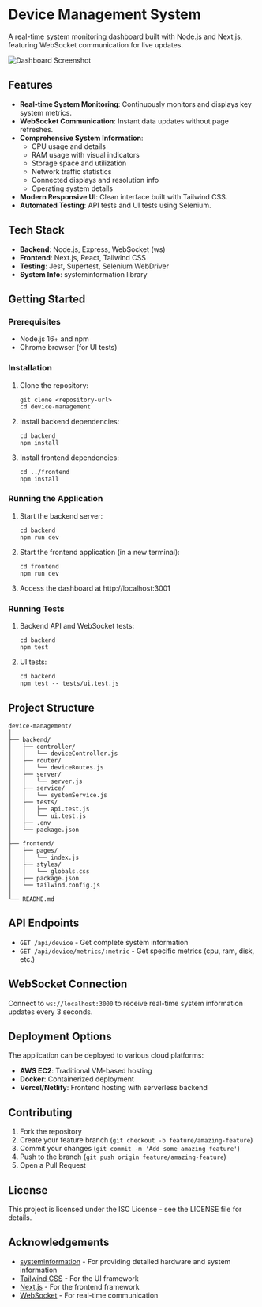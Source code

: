 # Device Management System

A real-time system monitoring dashboard built with Node.js and Next.js, featuring WebSocket communication for live updates.

![Dashboard Screenshot](dashboard-screenshot.png)

## Features

- **Real-time System Monitoring**: Continuously monitors and displays key system metrics.
- **WebSocket Communication**: Instant data updates without page refreshes.
- **Comprehensive System Information**:
  - CPU usage and details
  - RAM usage with visual indicators
  - Storage space and utilization
  - Network traffic statistics
  - Connected displays and resolution info
  - Operating system details
- **Modern Responsive UI**: Clean interface built with Tailwind CSS.
- **Automated Testing**: API tests and UI tests using Selenium.

## Tech Stack

- **Backend**: Node.js, Express, WebSocket (ws)
- **Frontend**: Next.js, React, Tailwind CSS
- **Testing**: Jest, Supertest, Selenium WebDriver
- **System Info**: systeminformation library

## Getting Started

### Prerequisites

- Node.js 16+ and npm
- Chrome browser (for UI tests)

### Installation

1. Clone the repository:
   ```
   git clone <repository-url>
   cd device-management
   ```

2. Install backend dependencies:
   ```
   cd backend
   npm install
   ```

3. Install frontend dependencies:
   ```
   cd ../frontend
   npm install
   ```

### Running the Application

1. Start the backend server:
   ```
   cd backend
   npm run dev
   ```

2. Start the frontend application (in a new terminal):
   ```
   cd frontend
   npm run dev
   ```

3. Access the dashboard at http://localhost:3001

### Running Tests

1. Backend API and WebSocket tests:
   ```
   cd backend
   npm test
   ```

2. UI tests:
   ```
   cd backend
   npm test -- tests/ui.test.js
   ```

## Project Structure

```
device-management/
│
├── backend/
│   ├── controller/
│   │   └── deviceController.js
│   ├── router/
│   │   └── deviceRoutes.js
│   ├── server/
│   │   └── server.js
│   ├── service/
│   │   └── systemService.js
│   ├── tests/
│   │   ├── api.test.js
│   │   └── ui.test.js
│   ├── .env
│   └── package.json
│
├── frontend/
│   ├── pages/
│   │   └── index.js
│   ├── styles/
│   │   └── globals.css
│   ├── package.json
│   └── tailwind.config.js
│
└── README.md
```

## API Endpoints

- `GET /api/device` - Get complete system information
- `GET /api/device/metrics/:metric` - Get specific metrics (cpu, ram, disk, etc.)

## WebSocket Connection

Connect to `ws://localhost:3000` to receive real-time system information updates every 3 seconds.

## Deployment Options

The application can be deployed to various cloud platforms:

- **AWS EC2**: Traditional VM-based hosting
- **Docker**: Containerized deployment
- **Vercel/Netlify**: Frontend hosting with serverless backend

## Contributing

1. Fork the repository
2. Create your feature branch (`git checkout -b feature/amazing-feature`)
3. Commit your changes (`git commit -m 'Add some amazing feature'`)
4. Push to the branch (`git push origin feature/amazing-feature`)
5. Open a Pull Request

## License

This project is licensed under the ISC License - see the LICENSE file for details.

## Acknowledgements

- [systeminformation](https://www.npmjs.com/package/systeminformation) - For providing detailed hardware and system information
- [Tailwind CSS](https://tailwindcss.com/) - For the UI framework
- [Next.js](https://nextjs.org/) - For the frontend framework
- [WebSocket](https://github.com/websockets/ws) - For real-time communication 